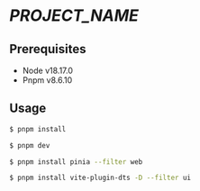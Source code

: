 # _PROJECT_NAME_

## Prerequisites

- Node v18.17.0
- Pnpm v8.6.10

## Usage

```sh
$ pnpm install
```

```sh
$ pnpm dev
```

```sh
$ pnpm install pinia --filter web
```

```sh
$ pnpm install vite-plugin-dts -D --filter ui
```
